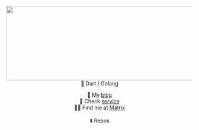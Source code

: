<img src="https://github-readme-stats.vercel.app/api?username=lollipopkit&include_all_commits=true&theme=rose&hide_border=true" width="600px" height="200px" align="right"/>

<div align="center">
  <br>
  <p>📌 Dart / Golang</p>
  🎉 My <a href="https://blog.lolli.tech">blog</a>
  <br>
  🧐 Check <a href="https://up.lolli.tech">service</a>
  <br>
  👋🏻 Find me at <a href="https://matrix.to/#/@lollipopkit:matrix.org">Matrix</a>
  <br><br>
  ⬇️ Repos
</div>

<br clear="right">